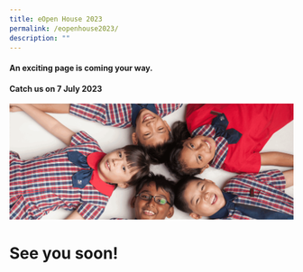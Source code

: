 ```yaml
---
title: eOpen House 2023
permalink: /eopenhouse2023/
description: ""
---
```

#### **An exciting page is coming your way.** 
#### **Catch us on 7 July 2023**

![](/images/yuhuagifupdated.gif)

# **See you soon!**


